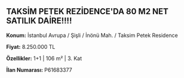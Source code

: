 ## TAKSİM PETEK REZİDENCE'DA 80 M2 NET SATILIK DAİRE!!!!

**Konum:** İstanbul Avrupa / Şişli / İnönü Mah. / Taksim Petek Residence

**Fiyat:** 8.250.000 TL

**Özellikler:** 1+1 | 106 m² | 3. Kat

**İlan Numarası:** P61683377
